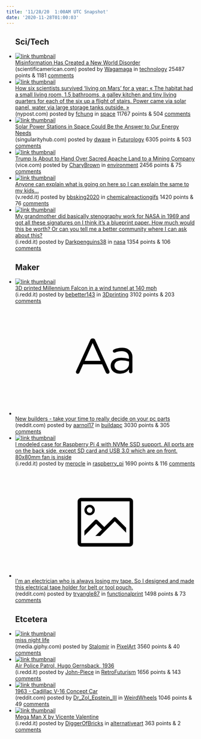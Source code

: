 ```yaml
---
title: '11/28/20  1:00AM UTC Snapshot'
date: '2020-11-28T01:00:03'
---
```

<ul>
<h2>Sci/Tech</h2>

<li><a href='https://www.scientificamerican.com/article/misinformation-has-created-a-new-world-disorder/?utm_source=feedburner&amp;utm_medium=feed&amp;utm_campaign=Feed%3A+sciam%2Fmind-and-brain+%28Topic%3A+Mind+%26+Brain%29'><img src='https://b.thumbs.redditmedia.com/7qDf7aYBSHSPS1qAkZreLTiiXaV-moFlKM5RSZ-PVKU.jpg' alt='link thumbnail'></a><div><div class='linkTitle'><a href='https://www.scientificamerican.com/article/misinformation-has-created-a-new-world-disorder/?utm_source=feedburner&amp;utm_medium=feed&amp;utm_campaign=Feed%3A+sciam%2Fmind-and-brain+%28Topic%3A+Mind+%26+Brain%29'>Misinformation Has Created a New World Disorder</a></div>(scientificamerican.com) posted by <a href='https://www.reddit.com/user/Wagamaga'>Wagamaga</a> in <a href='https://www.reddit.com/r/technology'>technology</a> 25487 points & 1181 <a href='https://www.reddit.com/r/technology/comments/k20uwz/misinformation_has_created_a_new_world_disorder/'>comments</a></div></li>

<li><a href='https://nypost.com/2020/11/14/how-six-scientists-survived-living-on-mars-for-a-year/'><img src='https://a.thumbs.redditmedia.com/gM4yoiut-CUqVv_u-sdmxVaOoe9ae82orLS40gZS6E0.jpg' alt='link thumbnail'></a><div><div class='linkTitle'><a href='https://nypost.com/2020/11/14/how-six-scientists-survived-living-on-mars-for-a-year/'>How six scientists survived ‘living on Mars’ for a year: « The habitat had a small living room, 1.5 bathrooms, a galley kitchen and tiny living quarters for each of the six up a flight of stairs. Power came via solar panel, water via large storage tanks outside. »</a></div>(nypost.com) posted by <a href='https://www.reddit.com/user/fchung'>fchung</a> in <a href='https://www.reddit.com/r/space'>space</a> 11767 points & 504 <a href='https://www.reddit.com/r/space/comments/k24dsy/how_six_scientists_survived_living_on_mars_for_a/'>comments</a></div></li>

<li><a href='https://singularityhub.com/2020/11/27/solar-power-stations-in-space-could-be-the-answer-to-our-energy-needs/'><img src='https://a.thumbs.redditmedia.com/phWCbX46y0g5GZQ4j0qxdQgYot0FPm3QJZR3rNjqVy8.jpg' alt='link thumbnail'></a><div><div class='linkTitle'><a href='https://singularityhub.com/2020/11/27/solar-power-stations-in-space-could-be-the-answer-to-our-energy-needs/'>Solar Power Stations in Space Could Be the Answer to Our Energy Needs</a></div>(singularityhub.com) posted by <a href='https://www.reddit.com/user/dwaxe'>dwaxe</a> in <a href='https://www.reddit.com/r/Futurology'>Futurology</a> 6305 points & 503 <a href='https://www.reddit.com/r/Futurology/comments/k22ovb/solar_power_stations_in_space_could_be_the_answer/'>comments</a></div></li>

<li><a href='https://www.vice.com/en/article/y3gwnm/trump-is-about-to-hand-over-sacred-apache-land-to-a-mining-company'><img src='https://a.thumbs.redditmedia.com/AgNFABl9Fhlg2r3O42jbMa35P5Wi6pSFzYZ-GAaHjR8.jpg' alt='link thumbnail'></a><div><div class='linkTitle'><a href='https://www.vice.com/en/article/y3gwnm/trump-is-about-to-hand-over-sacred-apache-land-to-a-mining-company'>Trump Is About to Hand Over Sacred Apache Land to a Mining Company</a></div>(vice.com) posted by <a href='https://www.reddit.com/user/CharyBrown'>CharyBrown</a> in <a href='https://www.reddit.com/r/environment'>environment</a> 2456 points & 75 <a href='https://www.reddit.com/r/environment/comments/k1yc23/trump_is_about_to_hand_over_sacred_apache_land_to/'>comments</a></div></li>

<li><a href='https://v.redd.it/p79bzg1djr161'><img src='https://a.thumbs.redditmedia.com/HuPGoM4id1N2LIyPDvySZYVjO3NxNMkdMg2QV4_-AT4.jpg' alt='link thumbnail'></a><div><div class='linkTitle'><a href='https://v.redd.it/p79bzg1djr161'>Anyone can explain what is going on here so I can explain the same to my kids...</a></div>(v.redd.it) posted by <a href='https://www.reddit.com/user/bbsking2020'>bbsking2020</a> in <a href='https://www.reddit.com/r/chemicalreactiongifs'>chemicalreactiongifs</a> 1420 points & 76 <a href='https://www.reddit.com/r/chemicalreactiongifs/comments/k1zduv/anyone_can_explain_what_is_going_on_here_so_i_can/'>comments</a></div></li>

<li><a href='https://i.redd.it/5qmku3bmfu161.jpg'><img src='https://b.thumbs.redditmedia.com/nyJspayS83BUBdDjS5mjEWW-khJrPg7duGrpPDcT0sY.jpg' alt='link thumbnail'></a><div><div class='linkTitle'><a href='https://i.redd.it/5qmku3bmfu161.jpg'>My grandmother did basically stenography work for NASA in 1969 and got all these signatures on I think it’s a blueprint paper. How much would this be worth? Or can you tell me a better community where I can ask about this?</a></div>(i.redd.it) posted by <a href='https://www.reddit.com/user/Darkpenguins38'>Darkpenguins38</a> in <a href='https://www.reddit.com/r/nasa'>nasa</a> 1354 points & 106 <a href='https://www.reddit.com/r/nasa/comments/k294xz/my_grandmother_did_basically_stenography_work_for/'>comments</a></div></li>

<h2>Maker</h2>

<li><a href='https://i.redd.it/022j7s8gys161.gif'><img src='https://b.thumbs.redditmedia.com/mcA0upO1wLT2kOceowJdW3LgJMVt7OuZ6pFzkFkK0Mc.jpg' alt='link thumbnail'></a><div><div class='linkTitle'><a href='https://i.redd.it/022j7s8gys161.gif'>3D printed Millennium Falcon in a wind tunnel at 140 mph</a></div>(i.redd.it) posted by <a href='https://www.reddit.com/user/bebetter143'>bebetter143</a> in <a href='https://www.reddit.com/r/3Dprinting'>3Dprinting</a> 3102 points & 203 <a href='https://www.reddit.com/r/3Dprinting/comments/k23bzf/3d_printed_millennium_falcon_in_a_wind_tunnel_at/'>comments</a></div></li>

<li><a href='https://www.reddit.com/r/buildapc/comments/k21wg6/new_builders_take_your_time_to_really_decide_on/'><svg version='1.1' viewBox='-34 -12 104 64' preserveAspectRatio='xMidYMid slice' xmlns='http://www.w3.org/2000/svg' xmlns:xlink='http://www.w3.org/1999/xlink'>
    <title>text link thumbnail</title>
    <path d='M12.19,8.84a1.45,1.45,0,0,0-1.4-1h-.12a1.46,1.46,0,0,0-1.42,1L1.14,26.56a1.29,1.29,0,0,0-.14.59,1,1,0,0,0,1,1,1.12,1.12,0,0,0,1.08-.77l2.08-4.65h11l2.08,4.59a1.24,1.24,0,0,0,1.12.83,1.08,1.08,0,0,0,1.08-1.08,1.64,1.64,0,0,0-.14-.57ZM6.08,20.71l4.59-10.22,4.6,10.22Z'>
    </path>
    <path d='M32.24,14.78A6.35,6.35,0,0,0,27.6,13.2a11.36,11.36,0,0,0-4.7,1,1,1,0,0,0-.58.89,1,1,0,0,0,.94.92,1.23,1.23,0,0,0,.39-.08,8.87,8.87,0,0,1,3.72-.81c2.7,0,4.28,1.33,4.28,3.92v.5a15.29,15.29,0,0,0-4.42-.61c-3.64,0-6.14,1.61-6.14,4.64v.05c0,2.95,2.7,4.48,5.37,4.48a6.29,6.29,0,0,0,5.19-2.48V26.9a1,1,0,0,0,1,1,1,1,0,0,0,1-1.06V19A5.71,5.71,0,0,0,32.24,14.78Zm-.56,7.7c0,2.28-2.17,3.89-4.81,3.89-1.94,0-3.61-1.06-3.61-2.86v-.06c0-1.8,1.5-3,4.2-3a15.2,15.2,0,0,1,4.22.61Z'>
    </path>
    </svg></a><div><div class='linkTitle'><a href='https://www.reddit.com/r/buildapc/comments/k21wg6/new_builders_take_your_time_to_really_decide_on/'>New builders - take your time to really decide on your pc parts</a></div>(reddit.com) posted by <a href='https://www.reddit.com/user/aarnol17'>aarnol17</a> in <a href='https://www.reddit.com/r/buildapc'>buildapc</a> 3030 points & 305 <a href='https://www.reddit.com/r/buildapc/comments/k21wg6/new_builders_take_your_time_to_really_decide_on/'>comments</a></div></li>

<li><a href='https://i.redd.it/yh0l6661gt161.jpg'><img src='https://b.thumbs.redditmedia.com/_nmx3x5pmGmvtbuxk25XYKazs2hfG4FRBqOwvxwoV7U.jpg' alt='link thumbnail'></a><div><div class='linkTitle'><a href='https://i.redd.it/yh0l6661gt161.jpg'>I modeled case for Raspberry Pi 4 with NVMe SSD support. All ports are on the back side, except SD card and USB 3.0 which are on front. 80x80mm fan is inside</a></div>(i.redd.it) posted by <a href='https://www.reddit.com/user/merocle'>merocle</a> in <a href='https://www.reddit.com/r/raspberry_pi'>raspberry_pi</a> 1690 points & 116 <a href='https://www.reddit.com/r/raspberry_pi/comments/k258eg/i_modeled_case_for_raspberry_pi_4_with_nvme_ssd/'>comments</a></div></li>

<li><a href='https://www.reddit.com/gallery/k21jnz'><svg version='1.1' viewBox='-34 -14 104 64' preserveAspectRatio='xMidYMid meet' xmlns='http://www.w3.org/2000/svg' xmlns:xlink='http://www.w3.org/1999/xlink'>
    <title>link thumbnail</title>
    <path d='M32,4H4A2,2,0,0,0,2,6V30a2,2,0,0,0,2,2H32a2,2,0,0,0,2-2V6A2,2,0,0,0,32,4ZM4,30V6H32V30Z'></path>
    <path d='M8.92,14a3,3,0,1,0-3-3A3,3,0,0,0,8.92,14Zm0-4.6A1.6,1.6,0,1,1,7.33,11,1.6,1.6,0,0,1,8.92,9.41Z'></path>
    <path d='M22.78,15.37l-5.4,5.4-4-4a1,1,0,0,0-1.41,0L5.92,22.9v2.83l6.79-6.79L16,22.18l-3.75,3.75H15l8.45-8.45L30,24V21.18l-5.81-5.81A1,1,0,0,0,22.78,15.37Z'></path>
    </svg></a><div><div class='linkTitle'><a href='https://www.reddit.com/gallery/k21jnz'>I'm an electrician who is always losing my tape. So I designed and made this electrical tape holder for belt or tool pouch.</a></div>(reddit.com) posted by <a href='https://www.reddit.com/user/tryangle87'>tryangle87</a> in <a href='https://www.reddit.com/r/functionalprint'>functionalprint</a> 1498 points & 73 <a href='https://www.reddit.com/r/functionalprint/comments/k21jnz/im_an_electrician_who_is_always_losing_my_tape_so/'>comments</a></div></li>

<h2>Etcetera</h2>

<li><a href='https://media.giphy.com/media/v2BYsgT9UzYPLJNxZN/giphy.gif'><img src='https://a.thumbs.redditmedia.com/qx-3tYL4EikqVjTcnD5J0njQfIzrb7UC0yinR2hNuw4.jpg' alt='link thumbnail'></a><div><div class='linkTitle'><a href='https://media.giphy.com/media/v2BYsgT9UzYPLJNxZN/giphy.gif'>miss night life</a></div>(media.giphy.com) posted by <a href='https://www.reddit.com/user/Stalomir'>Stalomir</a> in <a href='https://www.reddit.com/r/PixelArt'>PixelArt</a> 3560 points & 40 <a href='https://www.reddit.com/r/PixelArt/comments/k21vpz/miss_night_life/'>comments</a></div></li>

<li><a href='https://i.redd.it/50e5mfjs8s161.jpg'><img src='https://a.thumbs.redditmedia.com/BJIuxOJn9oklZUi-jYwmACQrAdNwNsL_XOzP2XhY4a0.jpg' alt='link thumbnail'></a><div><div class='linkTitle'><a href='https://i.redd.it/50e5mfjs8s161.jpg'>Air Police Patrol, Hugo Gernsback, 1936</a></div>(i.redd.it) posted by <a href='https://www.reddit.com/user/John-Piece'>John-Piece</a> in <a href='https://www.reddit.com/r/RetroFuturism'>RetroFuturism</a> 1656 points & 143 <a href='https://www.reddit.com/r/RetroFuturism/comments/k20wg8/air_police_patrol_hugo_gernsback_1936/'>comments</a></div></li>

<li><a href='https://www.reddit.com/gallery/k24oza'><img src='https://b.thumbs.redditmedia.com/x0vSbRaCnZBlcG0bEylAUTDVRRbaYxRuwahe8k8HnLU.jpg' alt='link thumbnail'></a><div><div class='linkTitle'><a href='https://www.reddit.com/gallery/k24oza'>1963 - Cadillac V-16 Concept Car</a></div>(reddit.com) posted by <a href='https://www.reddit.com/user/Dr_Zol_Epstein_III'>Dr_Zol_Epstein_III</a> in <a href='https://www.reddit.com/r/WeirdWheels'>WeirdWheels</a> 1046 points & 49 <a href='https://www.reddit.com/r/WeirdWheels/comments/k24oza/1963_cadillac_v16_concept_car/'>comments</a></div></li>

<li><a href='https://i.redd.it/mq8dmlji3s161.jpg'><img src='https://b.thumbs.redditmedia.com/a24AtVbNtN3ekK5ppzwQLCNRIQ2aCbm6U47avk0VXrs.jpg' alt='link thumbnail'></a><div><div class='linkTitle'><a href='https://i.redd.it/mq8dmlji3s161.jpg'>Mega Man X by Vicente Valentine</a></div>(i.redd.it) posted by <a href='https://www.reddit.com/user/DiggerOfBricks'>DiggerOfBricks</a> in <a href='https://www.reddit.com/r/alternativeart'>alternativeart</a> 363 points & 2 <a href='https://www.reddit.com/r/alternativeart/comments/k20grc/mega_man_x_by_vicente_valentine/'>comments</a></div></li>

</ul>

